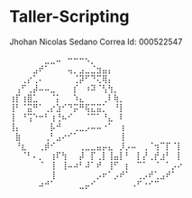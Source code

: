 # Taller-Scripting


Jhohan Nicolas Sedano Correa
Id: 000522547



⠀⠀⠀⠀⠀⠀⣀⣀⠤⠀⠒⠒⠒⠢⡀⠀⠀⠀⠀⠀⠀⠀⠀⠀⠀⠀⠀⠀⠀⠀
⠀⠀⠀⠀⣠⠞⠁⠀⠀⠀⢤⡀⣠⣀⣈⣲⣤⡄⠀⠀⠀⠀⠀⠀⠀⠀⠀⠀⠀⠀
⠀⠀⢀⡔⢁⠄⠀⠀⠀⠀⠀⢈⡽⠋⠙⢍⢿⡄⠀⠀⠀⠀⠀⠀⠀⠀⠀⠀⠀⠀
⠀⢠⠋⢀⡼⠤⠤⣀⠀⠀⠀⡎⠀⠰⠽⠈⢣⢳⡀⠀⠀⠀⠀⠀⠀⠀⠀⠀⠀⠀
⢰⡏⢰⣿⣁⠀⠀⠈⡅⠀⠀⠱⣄⠀⠀⠀⢀⠇⢷⡀⠀⠀⠀⠀⠀⠀⠀⠀⠀⠀
⢸⠃⠈⣭⠛⠁⢀⡔⣱⠊⠙⡭⠛⢯⣍⣭⡁⠀⠘⡇⠀⠀⠀⠀⠀⠀⠀⠀⠀⠀
⢸⠀⠘⢩⠑⠒⠃⢰⢘⠦⠊⠀⠀⠈⠉⠁⠘⣄⠀⠇⠀⠀⠀⠀⠀⠀⠀⠀⠀⠀
⢸⡄⠀⠀⠀⠀⠀⡧⠚⠀⠀⢀⣀⡠⠤⠤⠐⠁⠀⢰⠀⠀⠀⠀⠀⠀⠀⠀⠀⠀
⠀⣷⠀⠀⠀⠀⢀⠃⣠⠔⠊⠁⠀⠀⠀⠀⠀⠀⠀⢸⠀⠀⠀⠀⠀⠀⠀⠀⠀⠀
⠀⠘⣆⠀⠀⢀⡾⠊⠀⠀⠀⠀⢀⣀⣀⣤⡤⣄⠀⡸⡠⠤⠀⢀⠈⢲⠉⡏⠈⡇
⠀⠀⠈⠃⠄⡀⠀⢰⠏⢳⠀⠀⡼⠀⡏⢀⡇⢸⣤⡇⠃⠀⡇⡜⢀⡞⣰⠃⠀⡇
⠀⠀⠀⠀⠀⠈⠀⢸⠀⢸⠤⠴⠃⠼⠁⠞⠀⢸⠋⠀⡆⠀⠉⠁⠀⠈⠀⠁⡠⠔
⠀⠀⠀⠀⠀⠀⠀⢸⠀⠀⠀⠀⠀⠀⠀⡠⠖⠁⡠⠞⠁⠀⢀⡠⠞⢁⣠⠞⠁⠀
⠀⠀⠀⠀⠀⠴⠚⠁⠀⠀⠀⠀⣀⡤⠊⠀⠀⠀⠀⠀⠀⠠⠋⠐⠊⠉⠀⠀⠀⠀
